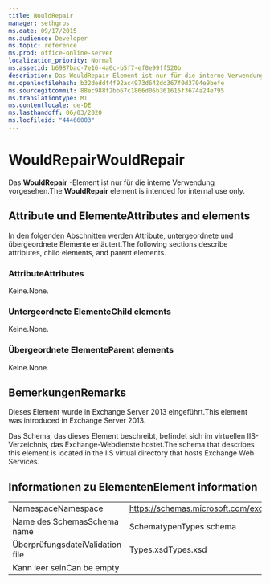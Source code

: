 ```yaml
---
title: WouldRepair
manager: sethgros
ms.date: 09/17/2015
ms.audience: Developer
ms.topic: reference
ms.prod: office-online-server
localization_priority: Normal
ms.assetid: b6987bac-7e16-4a6c-b5f7-ef0e99ff520b
description: Das WouldRepair-Element ist nur für die interne Verwendung vorgesehen.
ms.openlocfilehash: b32deddf4f92ac4973d642dd367f0d3704e9befe
ms.sourcegitcommit: 88ec988f2bb67c1866d06b361615f3674a24e795
ms.translationtype: MT
ms.contentlocale: de-DE
ms.lasthandoff: 06/03/2020
ms.locfileid: "44466003"
---
```

# <a name="wouldrepair"></a><span data-ttu-id="30b6b-103">WouldRepair</span><span class="sxs-lookup"><span data-stu-id="30b6b-103">WouldRepair</span></span>

<span data-ttu-id="30b6b-104">Das **WouldRepair** -Element ist nur für die interne Verwendung vorgesehen.</span><span class="sxs-lookup"><span data-stu-id="30b6b-104">The **WouldRepair** element is intended for internal use only.</span></span> 

## <a name="attributes-and-elements"></a><span data-ttu-id="30b6b-105">Attribute und Elemente</span><span class="sxs-lookup"><span data-stu-id="30b6b-105">Attributes and elements</span></span>

<span data-ttu-id="30b6b-106">In den folgenden Abschnitten werden Attribute, untergeordnete und übergeordnete Elemente erläutert.</span><span class="sxs-lookup"><span data-stu-id="30b6b-106">The following sections describe attributes, child elements, and parent elements.</span></span>
  
### <a name="attributes"></a><span data-ttu-id="30b6b-107">Attribute</span><span class="sxs-lookup"><span data-stu-id="30b6b-107">Attributes</span></span>

<span data-ttu-id="30b6b-108">Keine.</span><span class="sxs-lookup"><span data-stu-id="30b6b-108">None.</span></span>
  
### <a name="child-elements"></a><span data-ttu-id="30b6b-109">Untergeordnete Elemente</span><span class="sxs-lookup"><span data-stu-id="30b6b-109">Child elements</span></span>

<span data-ttu-id="30b6b-110">Keine.</span><span class="sxs-lookup"><span data-stu-id="30b6b-110">None.</span></span>
  
### <a name="parent-elements"></a><span data-ttu-id="30b6b-111">Übergeordnete Elemente</span><span class="sxs-lookup"><span data-stu-id="30b6b-111">Parent elements</span></span>

<span data-ttu-id="30b6b-112">Keine.</span><span class="sxs-lookup"><span data-stu-id="30b6b-112">None.</span></span>
  
## <a name="remarks"></a><span data-ttu-id="30b6b-113">Bemerkungen</span><span class="sxs-lookup"><span data-stu-id="30b6b-113">Remarks</span></span>

<span data-ttu-id="30b6b-114">Dieses Element wurde in Exchange Server 2013 eingeführt.</span><span class="sxs-lookup"><span data-stu-id="30b6b-114">This element was introduced in Exchange Server 2013.</span></span>
  
<span data-ttu-id="30b6b-115">Das Schema, das dieses Element beschreibt, befindet sich im virtuellen IIS-Verzeichnis, das Exchange-Webdienste hostet.</span><span class="sxs-lookup"><span data-stu-id="30b6b-115">The schema that describes this element is located in the IIS virtual directory that hosts Exchange Web Services.</span></span>
  
## <a name="element-information"></a><span data-ttu-id="30b6b-116">Informationen zu Elementen</span><span class="sxs-lookup"><span data-stu-id="30b6b-116">Element information</span></span>

|||
|:-----|:-----|
|<span data-ttu-id="30b6b-117">Namespace</span><span class="sxs-lookup"><span data-stu-id="30b6b-117">Namespace</span></span>  <br/> |https://schemas.microsoft.com/exchange/services/2006/types  <br/> |
|<span data-ttu-id="30b6b-118">Name des Schemas</span><span class="sxs-lookup"><span data-stu-id="30b6b-118">Schema name</span></span>  <br/> |<span data-ttu-id="30b6b-119">Schematypen</span><span class="sxs-lookup"><span data-stu-id="30b6b-119">Types schema</span></span>  <br/> |
|<span data-ttu-id="30b6b-120">Überprüfungsdatei</span><span class="sxs-lookup"><span data-stu-id="30b6b-120">Validation file</span></span>  <br/> |<span data-ttu-id="30b6b-121">Types.xsd</span><span class="sxs-lookup"><span data-stu-id="30b6b-121">Types.xsd</span></span>  <br/> |
|<span data-ttu-id="30b6b-122">Kann leer sein</span><span class="sxs-lookup"><span data-stu-id="30b6b-122">Can be empty</span></span>  <br/> ||
   

